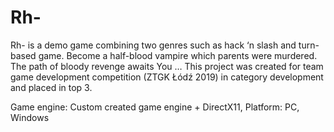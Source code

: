 # Rh-
Rh- is a demo game combining two genres such as hack ‘n slash and turn-based game. Become a half-blood vampire which parents were murdered. The path of bloody revenge awaits You …
This project was created for team game development competition (ZTGK Łódź 2019) in category development and placed in top 3.

Game engine: Custom created game engine + DirectX11,
Platform: PC, Windows
